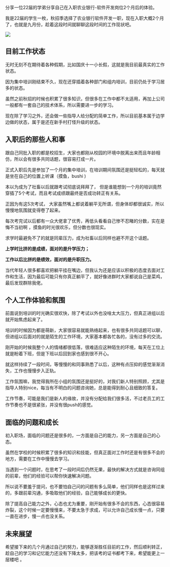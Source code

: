 分享一位22届的学弟分享自己在入职农业银行-软件开发岗位2个月后的体验。

我是22届的学生一枚，秋招季选择了农业银行软件开发一职，现在入职大概2个月了，也就是九月份，趁着这段时间就聊聊这段时间的工作现状吧。

![](http://img.topjavaer.cn/img/bank-work.png)

## 目前工作状态

无时无刻不在期待着各种假期，比如国庆十一小长假，这就是我目前最真实的工作状态。

因为集中培训刚结束不久，现在还穿插着各种部门和组内培训，目前仍处于学习居多的状态。

虽然之前秋招的时候也积累了很多知识，但很多在工作中都不太适用，再加上公司一般都有一套自己的技术体系，所以需要进一步的学习。

现在除了学习之外，还会做一些指导人给分配的简单工作，所以目前基本属于边学边做的状态，属于是还在新手村打怪升级的状态。

## 入职后的那些人和事

跟自己同批入职的都是校招生，大家也都刚从校园的环境中脱离出来而且年龄相仿，所以会有很多共同话题，很容易打成一片。

正式入职后先是参加了一个月的集中培训，在培训期间氛围还是挺轻松的，每天就是坐在自己的位置上听课（摸鱼，bushi )

本以为成为了社畜以后就跟考试彻底说拜拜了， 但是谁能想到一个月的培训竟然穿插了5个考试，而且考试成绩跟最终是否成功转正有关系。

正因为有这5次考试， 大家虽然嘴上都说着躺平无所谓，但身体却都很诚实，所以慢慢地氛围就变得卷了起来。

每次考完试以后都有一众大佬拿了优秀，再低头看看自己惨不忍睹的分数，实在是悔不当初啊 ，摸鱼的时光很欢乐，但分数也很现实。

求学时最避免不了的就是同辈压力，成为社畜以后同样也避不开这个话题。

**上学时比拼的是成绩，面对的是升学压力；**

**工作以后比拼的是绩效，面对的是升职压力。**

当代年轻人很多都喜欢把躺平挂在嘴边，但我认为还是应该以积极的态度去面对工作和生活，因为最后可能只有你真正躺平了，就好像进群时大家都说自己是菜鸡，最后发现群除我佬。

## 个人工作体验和氛围

前面说到培训的时光确实很欢快，除了考试以外也没啥太大压力，但真正进组以后就开始焦虑起来了。

培训的时候因为都是萌新，大家很容易就能熟络起来，也有很多共同话题可以聊，但进组以后面对的就是陌生的工作环境，大家基本都各忙各的，没有过多的交流。

刚开始的时候我整个人的情绪都很低落，很难适应这种陌生的环境，每天在工位上就是盼着下班，但是下班以后回到家也感到很不开心。

就这样持续了一段时间，等慢慢的和同事熟悉了以后，这种有点压抑的感觉渐渐消失，工作也慢慢步入正轨。

工作氛围嘛，我觉得我所在小组的氛围还是挺好的，对我们新人特别照顾，尤其是指导人特别nice，每当有不明白的问题咨询她，总是能得到耐心且细致的答复。

工作节奏，可能是我们是新人的缘故，并没有分配给我们很多活，不过老员工的工作节奏也不是很紧张，并没有很push的感觉。

## 面临的问题和成长

初入职场，面临的问题还是很多的，一方面是自己的能力，另一方面是自己的心态。

虽然在学校的时候积累了很多的知识和技能，但真正面对工作时还是有很多不会的地方，需要在工作中慢慢去学习。

当遇到一个问题时，在思考了一段时间后仍然无果，最快的解决方式就是咨询同组的前辈，他们的经验可以帮你快速解决问题。

所以说不要羞于提问，也不要怕自己问的问题有多么简单，他们同样也是这样过来的，多跟前辈沟通，多吸取他们的经验，自己能够成长的更快。

除了提高自己能力之外，心态也尤为重要，刚开始有很多不会的东西，心态很容易炸裂，这个时候一定要慢慢来，不要太急于求成，可以允许自己成长慢一点，只要一直在进步，慢一点也没关系。

## 未来展望

希望接下来的几个月通过自己的努力，能够逐渐胜任目前的工作，然后顺利转正，趁自己的学习和记忆能力还没有下降太多，把该考的证书都考下来，希望能更上一层楼吧 。